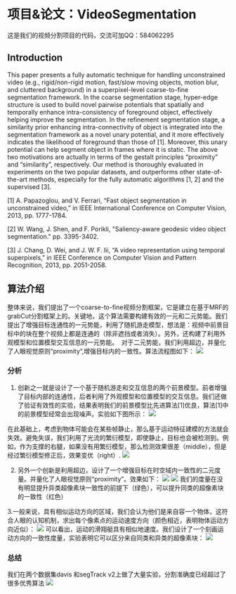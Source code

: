 # 项目&论文：VideoSegmentation
  这是我们的视频分割项目的代码，交流可加QQ：584062295

Introduction
---
This paper presents a fully automatic technique for handling unconstrained video (e.g., rigid/non-rigid motion, fast/slow moving objects, motion blur, and cluttered background) in a superpixel-level coarse-to-fine segmentation framework. In the coarse segmentation stage, hyper-edge structure is used to build novel pairwise potentials that spatially and temporally enhance intra-consistency of foreground object, effectively helping improve the segmentation. In the refinement segmentation stage, a similarity prior enhancing intra-connectivity of object is integrated into the segmentation framework as a novel unary potential, and it more effectively indicates the likelihood of foreground than those of [1]. Moreover, this unary potential can help segment object in frames where it is static. The above two motivations are actually in terms of the gestalt principles “proximity” and “similarity”, respectively. Our method is thoroughly evaluated in experiments on the two popular datasets, and outperforms other state-of-the-art methods, especially for the fully automatic algorithms [1, 2] and the supervised [3].


[1] A. Papazoglou, and V. Ferrari, “Fast object segmentation in unconstrained video,” in IEEE International Conference on Computer Vision,    2013, pp. 1777-1784.

[2]	W. Wang, J. Shen, and F. Porikli, "Saliency-aware geodesic video object segmentation." pp. 3395-3402.

[3]	J. Chang, D. Wei, and J. W. F. Iii, “A video representation using temporal superpixels,” in IEEE Conference on Computer Vision and Pattern Recognition, 2013, pp. 2051-2058.


## 算法介绍
整体来说，我们提出了一个coarse-to-fine视频分割框架，它是建立在基于MRF的grabCut分割框架上的。关键地，这个算法需要构建有效的一元和二元势能。我们提出了增强目标连通性的一元势能，利用了随机游走模型，想法是：视频中前景目标中的块在整个视频上都是连通的（除非遮挡或者消失）。另外，还构建了利用外观模型和位置模型交互信息的一元势能。  对于二元势能，我们利用超边，并量化了人眼视觉原则“proximity”,增强目标内的一致性。算法流程图如下：
![](https://github.com/sun521521/VideoSegmentation/blob/master/test/figure1.png)

### 分析
1. 创新之一就是设计了一个基于随机游走和交互信息的两个前景模型。前者增强了目标内部的连通性，后者利用了外观模型和位置模型的交互信息。我们还做了验证有效性的实验，结果表明我们的前景模型比先进算法[1]优良，算法[1]中的前景模型经常会出现噪声。实验如下图所示：
![](https://github.com/sun521521/VideoSegmentation/blob/master/test/figure9.png)

在此基础上，考虑到物体可能会在某些帧静止，那么基于运动特征建模的方法就会失效。避免失误，我们利用了光流的繁衍模型，即使静止，目标也会被检测到。例如，作为支撑的右腿，如果没有用繁衍模型，那么检测效果很差（middle），但是经过繁衍模型修正后，效果变优（right）.
![](https://github.com/sun521521/VideoSegmentation/blob/master/test/figure5.png)

2. 另外一个创新是利用超边，设计了一个增强目标在时空域内一致性的二元度量。并量化了人眼视觉原则“proximity”。效果如下：
![](https://github.com/sun521521/VideoSegmentation/blob/master/test/bottom-left.png)
![](https://github.com/sun521521/VideoSegmentation/blob/master/test/bottom-right.png)
我们的度量在没有明显提升异类超像素块一致性的前提下（绿色），可以提升同类的超像素块的一致性（红色）

3.一般来说，具有相似运动方向的区域，我们会认为他们是来自容一个物体，这符合人眼的认知机制，求出每个像素点的运动速度方向（颜色相近，表明物体运动方向近似）：
![](https://github.com/sun521521/VideoSegmentation/blob/master/test/figure41.png)
可以看出，运动的滑翔艇具有相似地速度。我们设计了一个刻画运动方向的一致性度量，实验表明它可以区分来自同类和异类的超像素块：
![](https://github.com/sun521521/VideoSegmentation/blob/master/test/figure42.png)

### 总结
我们在两个数据集davis 和segTrack v2上做了大量实验，分割准确度已经超过了很多优秀算法
![](https://github.com/sun521521/VideoSegmentation/blob/master/test/figure7.png)

